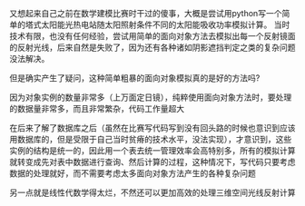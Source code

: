 又想起来自己之前在数学建模比赛时干过的傻事，大概是尝试用python写一个简单的塔式太阳能光热电站随太阳照射条件不同的太阳能吸收功率模拟计算。
当时技术有限，也没有任何经验，尝试用简单的面向对象方法去模拟出每一个反射镜面的反射光线，后来自然是失败了，因为还有各种诸如阴影遮挡判定之类的复杂问题没法解决。

但是确实产生了疑问，这种简单粗暴的面向对象模拟真的是好的方法吗?

因为对象实例的数量非常多（上万面定日镜），纯粹使用面向对象方法时，要处理的数据量非常多，而且非常繁杂，代码工作量超大


在后来了解了数据库之后（虽然在比赛写代码写到没有回头路的时候也意识到应该用数据库的，但是受限于自己当时贫瘠的技术水平，没法实现），才意识到，这些实例的结构是统一的，因此用一个表去统一管理效率会高特别多，所有的模拟计算就转变成先对表中数据进行查询、然后计算的过程，这种情况下，写代码只要考虑数据的处理就好，而不需要考虑太多面向对象方法产生的各种复杂问题

另一点就是线性代数学得太烂，不然还可以更加高效的处理三维空间光线反射计算
